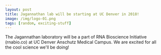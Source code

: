 ```yaml
---
layout: post
title: Jagannathan lab will be starting at UC Denver in 2018!
image: /img/logo-01.png
tags: [random, exciting-stuff]
---
```


The Jagannathan laboratory will be a part of RNA Bioscience Initiative (rnabio.co) at UC Denver Anschutz Medical Campus. We are excited for all the cool science we'll be doing! 
